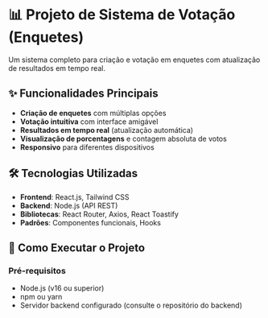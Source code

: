 # 📊 Projeto de Sistema de Votação (Enquetes)

Um sistema completo para criação e votação em enquetes com atualização de resultados em tempo real.

## ✨ Funcionalidades Principais

- **Criação de enquetes** com múltiplas opções
- **Votação intuitiva** com interface amigável
- **Resultados em tempo real** (atualização automática)
- **Visualização de porcentagens** e contagem absoluta de votos
- **Responsivo** para diferentes dispositivos

## 🛠️ Tecnologias Utilizadas

- **Frontend**: React.js, Tailwind CSS
- **Backend**: Node.js (API REST)
- **Bibliotecas**: React Router, Axios, React Toastify
- **Padrões**: Componentes funcionais, Hooks

## 🚀 Como Executar o Projeto

### Pré-requisitos
- Node.js (v16 ou superior)
- npm ou yarn
- Servidor backend configurado (consulte o repositório do backend)
